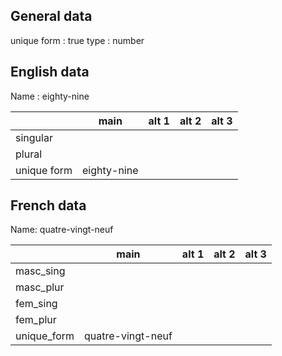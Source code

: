 ## General data

unique form : true
type : number

## English data

Name : eighty-nine

|             |    main     | alt 1 | alt 2 | alt 3 |
| :---------- | :---------: | :---: | :---: | ----- |
| singular    |             |       |       |       |
| plural      |             |       |       |       |
| unique form | eighty-nine |       |       |       |

## French data

Name: quatre-vingt-neuf

|             |       main        | alt 1 | alt 2 | alt 3 |
| :---------- | :---------------: | :---: | :---: | :---: |
| masc_sing   |                   |       |       |       |
| masc_plur   |                   |       |       |       |
| fem_sing    |                   |       |       |       |
| fem_plur    |                   |       |       |       |
| unique_form | quatre-vingt-neuf |       |       |       |


